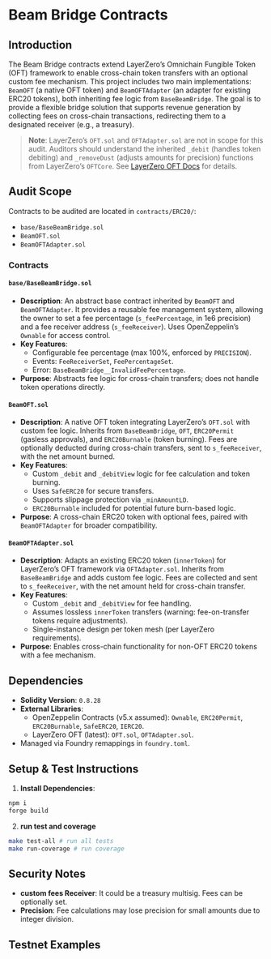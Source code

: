 # Beam Bridge Contracts

## Introduction

The Beam Bridge contracts extend LayerZero’s Omnichain Fungible Token (OFT) framework to enable cross-chain token transfers with an optional custom fee mechanism. This project includes two main implementations: `BeamOFT` (a native OFT token) and `BeamOFTAdapter` (an adapter for existing ERC20 tokens), both inheriting fee logic from `BaseBeamBridge`. The goal is to provide a flexible bridge solution that supports revenue generation by collecting fees on cross-chain transactions, redirecting them to a designated receiver (e.g., a treasury).

> **Note**: LayerZero’s `OFT.sol` and `OFTAdapter.sol` are not in scope for this audit. Auditors should understand the inherited `_debit` (handles token debiting) and `_removeDust` (adjusts amounts for precision) functions from LayerZero’s `OFTCore`. See [LayerZero OFT Docs](https://docs.layerzero.network/v2/developers/evm/oft/quickstart) for details.

## Audit Scope

Contracts to be audited are located in `contracts/ERC20/`:

- `base/BaseBeamBridge.sol`
- `BeamOFT.sol`
- `BeamOFTAdapter.sol`

### Contracts

#### `base/BaseBeamBridge.sol`

- **Description**: An abstract base contract inherited by `BeamOFT` and `BeamOFTAdapter`. It provides a reusable fee management system, allowing the owner to set a fee percentage (`s_feePercentage`, in 1e6 precision) and a fee receiver address (`s_feeReceiver`). Uses OpenZeppelin’s `Ownable` for access control.
- **Key Features**:
  - Configurable fee percentage (max 100%, enforced by `PRECISION`).
  - Events: `FeeReceiverSet`, `FeePercentageSet`.
  - Error: `BaseBeamBridge__InvalidFeePercentage`.
- **Purpose**: Abstracts fee logic for cross-chain transfers; does not handle token operations directly.

#### `BeamOFT.sol`

- **Description**: A native OFT token integrating LayerZero’s `OFT.sol` with custom fee logic. Inherits from `BaseBeamBridge`, `OFT`, `ERC20Permit` (gasless approvals), and `ERC20Burnable` (token burning). Fees are optionally deducted during cross-chain transfers, sent to `s_feeReceiver`, with the net amount burned.
- **Key Features**:
  - Custom `_debit` and `_debitView` logic for fee calculation and token burning.
  - Uses `SafeERC20` for secure transfers.
  - Supports slippage protection via `_minAmountLD`.
  - `ERC20Burnable` included for potential future burn-based logic.
- **Purpose**: A cross-chain ERC20 token with optional fees, paired with `BeamOFTAdapter` for broader compatibility.

#### `BeamOFTAdapter.sol`

- **Description**: Adapts an existing ERC20 token (`innerToken`) for LayerZero’s OFT framework via `OFTAdapter.sol`. Inherits from `BaseBeamBridge` and adds custom fee logic. Fees are collected and sent to `s_feeReceiver`, with the net amount held for cross-chain transfer.
- **Key Features**:
  - Custom `_debit` and `_debitView` for fee handling.
  - Assumes lossless `innerToken` transfers (warning: fee-on-transfer tokens require adjustments).
  - Single-instance design per token mesh (per LayerZero requirements).
- **Purpose**: Enables cross-chain functionality for non-OFT ERC20 tokens with a fee mechanism.

## Dependencies

- **Solidity Version**: `0.8.28`
- **External Libraries**:
  - OpenZeppelin Contracts (v5.x assumed): `Ownable`, `ERC20Permit`, `ERC20Burnable`, `SafeERC20`, `IERC20`.
  - LayerZero OFT (latest): `OFT.sol`, `OFTAdapter.sol`.
- Managed via Foundry remappings in `foundry.toml`.

## Setup & Test Instructions

1. **Install Dependencies**:

```bash
npm i
forge build
```

2. **run test and coverage**

```bash
make test-all # run all tests
make run-coverage # run coverage
```

## Security Notes

- **custom fees Receiver**: It could be a treasury multisig. Fees can be optionally set.
- **Precision**: Fee calculations may lose precision for small amounts due to integer division.

## Testnet Examples
